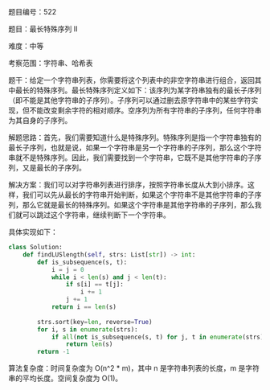 题目编号：522

题目：最长特殊序列 II

难度：中等

考察范围：字符串、哈希表

题干：给定一个字符串列表，你需要将这个列表中的非空字符串进行组合，返回其中最长的特殊序列。最长特殊序列定义如下：该序列为某字符串独有的最长子序列（即不能是其他字符串的子序列）。子序列可以通过删去原字符串中的某些字符实现，但不能改变剩余字符的相对顺序。空序列为所有字符串的子序列，任何字符串为其自身的子序列。

解题思路：首先，我们需要知道什么是特殊序列。特殊序列是指一个字符串独有的最长子序列，也就是说，如果一个字符串是另一个字符串的子序列，那么这个字符串就不是特殊序列。因此，我们需要找到一个字符串，它既不是其他字符串的子序列，又是最长的子序列。

解决方案：我们可以对字符串列表进行排序，按照字符串长度从大到小排序。这样，我们可以先从最长的字符串开始判断，如果这个字符串不是其他字符串的子序列，那么它就是最长的特殊序列。如果这个字符串是其他字符串的子序列，那么我们就可以跳过这个字符串，继续判断下一个字符串。

具体实现如下：

```python
class Solution:
    def findLUSlength(self, strs: List[str]) -> int:
        def is_subsequence(s, t):
            i = j = 0
            while i < len(s) and j < len(t):
                if s[i] == t[j]:
                    i += 1
                j += 1
            return i == len(s)
        
        strs.sort(key=len, reverse=True)
        for i, s in enumerate(strs):
            if all(not is_subsequence(s, t) for j, t in enumerate(strs) if i != j):
                return len(s)
        return -1
```

算法复杂度：时间复杂度为 O(n^2 * m)，其中 n 是字符串列表的长度，m 是字符串的平均长度。空间复杂度为 O(1)。